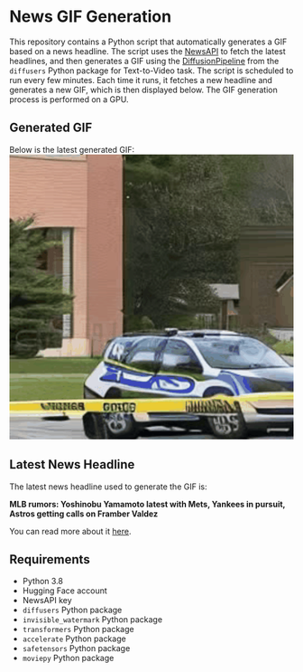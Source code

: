 # News GIF Generation
This repository contains a Python script that automatically generates a GIF based on a news headline. The script uses the [NewsAPI](https://newsapi.org/) to fetch the latest headlines, and then generates a GIF using the [DiffusionPipeline](https://github.com/huggingface/diffusers) from the `diffusers` Python package for Text-to-Video task.
The script is scheduled to run every few minutes. Each time it runs, it fetches a new headline and generates a new GIF, which is then displayed below. The GIF generation process is performed on a GPU.

## Generated GIF
Below is the latest generated GIF:
![Generated GIF](output.gif?raw=true&v=1703010807)

## Latest News Headline
The latest news headline used to generate the GIF is:

**MLB rumors: Yoshinobu Yamamoto latest with Mets, Yankees in pursuit, Astros getting calls on Framber Valdez**

You can read more about it [here](https://www.cbssports.com/mlb/news/mlb-rumors-yoshinobu-yamamoto-latest-with-mets-yankees-in-pursuit-astros-getting-calls-on-framber-valdez/).

## Requirements
- Python 3.8
- Hugging Face account
- NewsAPI key
- `diffusers` Python package
- `invisible_watermark` Python package
- `transformers` Python package
- `accelerate` Python package
- `safetensors` Python package
- `moviepy` Python package
